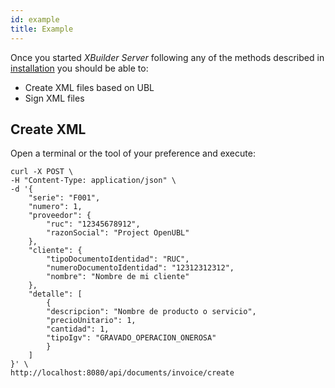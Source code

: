 ```yaml
---
id: example
title: Example
---
```


Once you started _XBuilder Server_ following any of the methods described in [installation](./installation) you should be able to:

- Create XML files based on UBL
- Sign XML files

## Create XML

Open a terminal or the tool of your preference and execute:

```shell script
curl -X POST \
-H "Content-Type: application/json" \
-d '{
    "serie": "F001",
    "numero": 1,
    "proveedor": {
        "ruc": "12345678912",
        "razonSocial": "Project OpenUBL"
    },
    "cliente": {
        "tipoDocumentoIdentidad": "RUC",
        "numeroDocumentoIdentidad": "12312312312",
        "nombre": "Nombre de mi cliente"
    },
    "detalle": [
        {
        "descripcion": "Nombre de producto o servicio",
        "precioUnitario": 1,
        "cantidad": 1,
        "tipoIgv": "GRAVADO_OPERACION_ONEROSA"
        }
    ]
}' \
http://localhost:8080/api/documents/invoice/create
```
